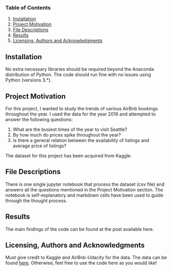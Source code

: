### Table of Contents
1. [Installation](https://github.com/navneet-parab/data-scientist-nanodegree-udacity/blob/main/README.md#installation)
2. [Project Motivation](https://github.com/navneet-parab/data-scientist-nanodegree-udacity/blob/main/README.md#project-motivation)
3. [File Descriptions](https://github.com/navneet-parab/data-scientist-nanodegree-udacity/blob/main/README.md#file-descriptions)
4. [Results](https://github.com/navneet-parab/data-scientist-nanodegree-udacity/blob/main/README.md#results)
5. [Licensing, Authors and Acknowledgments](https://github.com/navneet-parab/data-scientist-nanodegree-udacity/blob/main/README.md#licensing-authors-and-acknowledgments)

## Installation
No extra necessary libraries should be required beyond the Anaconda distribution of Python. The code should run fine with no issues using Python (versions 3.\*).

## Project Motivation
For this project, I wanted to study the trends of various AirBnb bookings throughout the year. I used the data for the year 2016 and attempted to answer the following questions:
1. What are the busiest times of the year to visit Seattle? 
2. By how much do prices spike throughout the year?
3. Is there a general relation between the availability of listings and average price of listings?

The dataset for this project has been acquired from Kaggle.

## File Descriptions
There is one single jupyter notebook that process the dataset (csv file) and answers all the questions mentioned in the Project Motivation section. The notebook is self-explanatory and markdown cells have been used to guide through the thought process.

## Results
The main findings of the code can be found at the post available here.

## Licensing, Authors and Acknowledgments
Must give credit to Kaggle and AirBnb-Udacity for the data. The data can be found [here](https://www.kaggle.com/airbnb/seattle?select=calendar.csv). Otherwise, feel free to use the code here as you would like!


